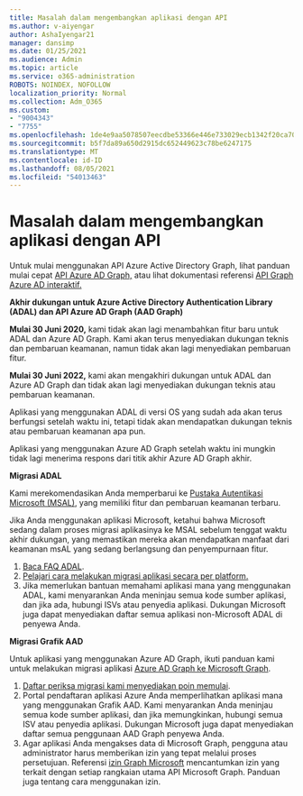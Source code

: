 ```yaml
---
title: Masalah dalam mengembangkan aplikasi dengan API
ms.author: v-aiyengar
author: AshaIyengar21
manager: dansimp
ms.date: 01/25/2021
ms.audience: Admin
ms.topic: article
ms.service: o365-administration
ROBOTS: NOINDEX, NOFOLLOW
localization_priority: Normal
ms.collection: Adm_O365
ms.custom:
- "9004343"
- "7755"
ms.openlocfilehash: 1de4e9aa5078507eecdbe53366e446e733029ecb1342f20ca701fa7f95a06fa9
ms.sourcegitcommit: b5f7da89a650d2915dc652449623c78be6247175
ms.translationtype: MT
ms.contentlocale: id-ID
ms.lasthandoff: 08/05/2021
ms.locfileid: "54013463"
---
```

# <a name="issues-developing-applications-with-apis"></a>Masalah dalam mengembangkan aplikasi dengan API

Untuk mulai menggunakan API Azure Active Directory Graph, lihat panduan mulai cepat [API Azure AD Graph,](https://docs.microsoft.com/azure/active-directory/develop/microsoft-graph-intro) atau lihat dokumentasi referensi [API Graph Azure AD interaktif.](https://docs.microsoft.com/previous-versions/azure/ad/graph/api/api-catalog)

**Akhir dukungan untuk Azure Active Directory Authentication Library (ADAL) dan API Azure AD Graph (AAD Graph)**

**Mulai 30 Juni 2020,** kami tidak akan lagi menambahkan fitur baru untuk ADAL dan Azure AD Graph. Kami akan terus menyediakan dukungan teknis dan pembaruan keamanan, namun tidak akan lagi menyediakan pembaruan fitur.

**Mulai 30 Juni 2022,** kami akan mengakhiri dukungan untuk ADAL dan Azure AD Graph dan tidak akan lagi menyediakan dukungan teknis atau pembaruan keamanan.

Aplikasi yang menggunakan ADAL di versi OS yang sudah ada akan terus berfungsi setelah waktu ini, tetapi tidak akan mendapatkan dukungan teknis atau pembaruan keamanan apa pun.

Aplikasi yang menggunakan Azure AD Graph setelah waktu ini mungkin tidak lagi menerima respons dari titik akhir Azure AD Graph akhir.

**Migrasi ADAL**

Kami merekomendasikan Anda memperbarui ke [Pustaka Autentikasi Microsoft (MSAL)](https://docs.microsoft.com/azure/active-directory/develop/v2-overview), yang memiliki fitur dan pembaruan keamanan terbaru.

Jika Anda menggunakan aplikasi Microsoft, ketahui bahwa Microsoft sedang dalam proses migrasi aplikasinya ke MSAL sebelum tenggat waktu akhir dukungan, yang memastikan mereka akan mendapatkan manfaat dari keamanan msAL yang sedang berlangsung dan penyempurnaan fitur.

1. [Baca FAQ ADAL](https://docs.microsoft.com/azure/active-directory/develop/msal-migration#frequently-asked-questions-faq).
1. [Pelajari cara melakukan migrasi aplikasi secara per platform.](https://docs.microsoft.com/azure/active-directory/develop/msal-migration#frequently-asked-questions-faq)
1. Jika memerlukan bantuan memahami aplikasi mana yang menggunakan ADAL, kami menyarankan Anda meninjau semua kode sumber aplikasi, dan jika ada, hubungi ISVs atau penyedia aplikasi. Dukungan Microsoft juga dapat menyediakan daftar semua aplikasi non-Microsoft ADAL di penyewa Anda.

**Migrasi Grafik AAD**

Untuk aplikasi yang menggunakan Azure AD Graph, ikuti panduan kami untuk melakukan migrasi aplikasi [Azure AD Graph ke Microsoft Graph](https://docs.microsoft.com/graph/migrate-azure-ad-graph-overview?view=graph-rest-1.0&preserve-view=true).

1. [Daftar periksa migrasi kami menyediakan poin memulai](https://docs.microsoft.com/graph/migrate-azure-ad-graph-planning-checklist). 
1. Portal pendaftaran aplikasi Azure Anda memperlihatkan aplikasi mana yang menggunakan Grafik AAD. Kami menyarankan Anda meninjau semua kode sumber aplikasi, dan jika memungkinkan, hubungi semua ISV atau penyedia aplikasi. Dukungan Microsoft juga dapat menyediakan daftar semua penggunaan AAD Graph penyewa Anda.
1. Agar aplikasi Anda mengakses data di Microsoft Graph, pengguna atau administrator harus memberikan izin yang tepat melalui proses persetujuan. Referensi [izin Graph Microsoft](https://docs.microsoft.com/graph/permissions-reference?context=graph%2Fapi%2Fbeta&view=graph-rest-beta&preserve-view=true) mencantumkan izin yang terkait dengan setiap rangkaian utama API Microsoft Graph. Panduan juga tentang cara menggunakan izin.
